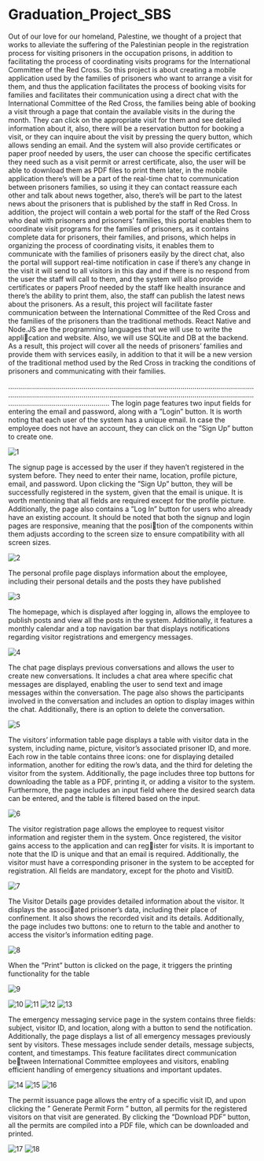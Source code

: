 # Graduation_Project_SBS
Out of our love for our homeland, Palestine, we thought of a project that works to alleviate
the suffering of the Palestinian people in the registration process for visiting prisoners in the
occupation prisons, in addition to facilitating the process of coordinating visits programs for
the International Committee of the Red Cross.
So this project is about creating a mobile application used by the families of prisoners who
want to arrange a visit for them, and thus the application facilitates the process of booking
visits for families and facilitates their communication using a direct chat with the International
Committee of the Red Cross, the families being able of booking a visit through a page that
contain the available visits in the during the month. They can click on the appropriate visit for
them and see detailed information about it, also, there will be a reservation button for booking
a visit, or they can inquire about the visit by pressing the query button, which allows sending
an email. And the system will also provide certificates or paper proof needed by users, the
user can choose the specific certificates they need such as a visit permit or arrest certificate,
also, the user will be able to download them as PDF files to print them later, in the mobile
application there’s will be a part of the real-time chat to communication between prisoners
families, so using it they can contact reassure each other and talk about news together, also,
there’s will be part to the latest news about the prisoners that is published by the staff in Red
Cross. In addition, the project will contain a web portal for the staff of the Red Cross who deal
with prisoners and prisoners’ families, this portal enables them to coordinate visit programs for
the families of prisoners, as it contains complete data for prisoners, their families, and prisons,
which helps in organizing the process of coordinating visits, it enables them to communicate
with the families of prisoners easily by the direct chat, also the portal will support real-time
notification in case if there’s any change in the visit it will send to all visitors in this day and
if there is no respond from the user the staff will call to them, and the system will also provide
certificates or papers Proof needed by the staff like health insurance and there’s the ability to
print them, also, the staff can publish the latest news about the prisoners. As a result, this
project will facilitate faster communication between the International Committee of the Red
Cross and the families of the prisoners than the traditional methods.
React Native and Node.JS are the programming languages that we will use to write the application and website. Also, we will use SQLite and DB at the backend. As a result, this project
will cover all the needs of prisoners’ families and provide them with services easily, in addition
to that it will be a new version of the traditional method used by the Red Cross in tracking
the conditions of prisoners and communicating with their families.

...........................................................................................................................................................................................................................................................................................................
The login page features two input fields for entering the email and password, along with a
”Login” button. It is worth noting that each user of the system has a unique email. In case
the employee does not have an account, they can click on the ”Sign Up” button to create one.

![1](https://github.com/sojodjamous/Graduation_Project_SBS/assets/107058107/5bb6fd55-a218-4056-bc8b-c5565319d292)

The signup page is accessed by the user if they haven’t registered in the system before. They
need to enter their name, location, profile picture, email, and password. Upon clicking the ”Sign
Up” button, they will be successfully registered in the system, given that the email is unique.
It is worth mentioning that all fields are required except for the profile picture. Additionally,
the page also contains a ”Log In” button for users who already have an existing account.
It should be noted that both the signup and login pages are responsive, meaning that the position of the components within them adjusts according to the screen size to ensure compatibility
with all screen sizes.

![2](https://github.com/sojodjamous/Graduation_Project_SBS/assets/107058107/beed7847-0d7c-4bfd-a582-84f5f54f5341)

The personal profile page displays information about the employee, including their personal
details and the posts they have published

![3](https://github.com/sojodjamous/Graduation_Project_SBS/assets/107058107/07bb8237-a598-411f-9e57-4db1adcca0e2)

The homepage, which is displayed after logging in, allows the employee to publish posts and view
all the posts in the system. Additionally, it features a monthly calendar and a top navigation
bar that displays notifications regarding visitor registrations and emergency messages.

![4](https://github.com/sojodjamous/Graduation_Project_SBS/assets/107058107/579c051c-697a-4d65-bc5c-6a5a09e816c6)

The chat page displays previous conversations and allows the user to create new conversations.
It includes a chat area where specific chat messages are displayed, enabling the user to send text
and image messages within the conversation. The page also shows the participants involved in
the conversation and includes an option to display images within the chat. Additionally, there
is an option to delete the conversation.

![5](https://github.com/sojodjamous/Graduation_Project_SBS/assets/107058107/f50a8b0d-9779-48d7-955c-5e637c814746)

The visitors’ information table page displays a table with visitor data in the system, including
name, picture, visitor’s associated prisoner ID, and more. Each row in the table contains three
icons: one for displaying detailed information, another for editing the row’s data, and the third
for deleting the visitor from the system. Additionally, the page includes three top buttons for
downloading the table as a PDF, printing it, or adding a visitor to the system.
Furthermore, the page includes an input field where the desired search data can be entered,
and the table is filtered based on the input.


![6](https://github.com/sojodjamous/Graduation_Project_SBS/assets/107058107/f8499ec5-7d42-43ea-b0c0-2c17678fb557)

The visitor registration page allows the employee to request visitor information and register
them in the system. Once registered, the visitor gains access to the application and can register for visits. It is important to note that the ID is unique and that an email is required.
Additionally, the visitor must have a corresponding prisoner in the system to be accepted for
registration. All fields are mandatory, except for the photo and VisitID.

![7](https://github.com/sojodjamous/Graduation_Project_SBS/assets/107058107/1205b5bc-57d3-473d-bbcc-42ab5d8ad0d8)

The Visitor Details page provides detailed information about the visitor. It displays the associated prisoner’s data, including their place of confinement. It also shows the recorded visit and
its details. Additionally, the page includes two buttons: one to return to the table and another
to access the visitor’s information editing page. 

![8](https://github.com/sojodjamous/Graduation_Project_SBS/assets/107058107/d1d7fbb3-b0c3-4b8a-a249-aa8e9714a159)

When the ”Print” button is clicked on the page, it triggers the printing functionality for the
table

![9](https://github.com/sojodjamous/Graduation_Project_SBS/assets/107058107/0fda5fd1-d0a9-421e-9383-523ae0bb668a)


![10](https://github.com/sojodjamous/Graduation_Project_SBS/assets/107058107/f6ebb787-7f12-4fad-a6ab-8c832ec468ca)
![11](https://github.com/sojodjamous/Graduation_Project_SBS/assets/107058107/de7dcfd4-a801-41af-9ab4-4ded192ffc6b)
![12](https://github.com/sojodjamous/Graduation_Project_SBS/assets/107058107/0baed28d-8e98-4bb3-b98d-945c2784b364)
![13](https://github.com/sojodjamous/Graduation_Project_SBS/assets/107058107/b14e3643-51ec-4693-b41b-0b2c587574f3)

The emergency messaging service page in the system contains three fields: subject, visitor ID,
and location, along with a button to send the notification. Additionally, the page displays a list
of all emergency messages previously sent by visitors. These messages include sender details,
message subjects, content, and timestamps. This feature facilitates direct communication between International Committee employees and visitors, enabling efficient handling of emergency
situations and important updates.

![14](https://github.com/sojodjamous/Graduation_Project_SBS/assets/107058107/8d7abf3d-7c1e-47ee-b809-ebd899efee30)
![15](https://github.com/sojodjamous/Graduation_Project_SBS/assets/107058107/d041c7e4-dc91-452f-9d46-9d9e09010e3e)
![16](https://github.com/sojodjamous/Graduation_Project_SBS/assets/107058107/4c050b39-be97-48ef-b4cd-63303215429c)

The permit issuance page allows the entry of a specific visit ID, and upon clicking the ” Generate
Permit Form ” button, all permits for the registered visitors on that visit are generated. By
clicking the ”Download PDF” button, all the permits are compiled into a PDF file, which can
be downloaded and printed.

![17](https://github.com/sojodjamous/Graduation_Project_SBS/assets/107058107/b12e8be2-be27-40a0-85ba-9f3bf196d367)
![18](https://github.com/sojodjamous/Graduation_Project_SBS/assets/107058107/14464902-af28-4573-b2f1-852231fe4a0c)
